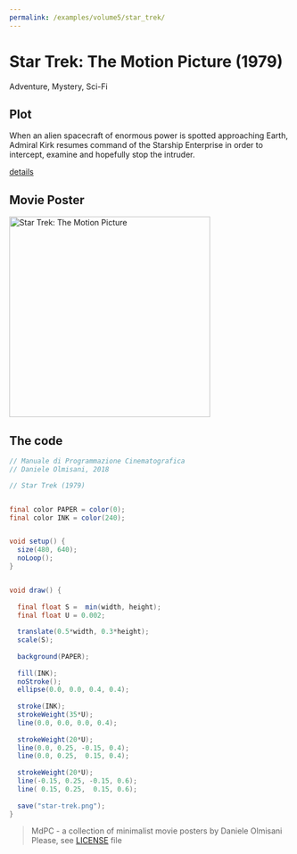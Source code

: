 ```yaml
---
permalink: /examples/volume5/star_trek/
---
```

# Star Trek: The Motion Picture (1979)

Adventure, Mystery, Sci-Fi

## Plot
When an alien spacecraft of enormous power is spotted approaching Earth, Admiral Kirk resumes command of the Starship Enterprise in order to intercept, examine and hopefully stop the intruder.

[details](https://www.imdb.com/title/tt0079945/)

## Movie Poster
<img src="star-trek.png"  width="360px" title="Star Trek: The Motion Picture">


## The code
```java
// Manuale di Programmazione Cinematografica
// Daniele Olmisani, 2018

// Star Trek (1979)


final color PAPER = color(0);
final color INK = color(240);


void setup() {
  size(480, 640);
  noLoop();
}


void draw() {
  
  final float S =  min(width, height);
  final float U = 0.002;
  
  translate(0.5*width, 0.3*height);
  scale(S);
  
  background(PAPER);
  
  fill(INK);
  noStroke();
  ellipse(0.0, 0.0, 0.4, 0.4);
  
  stroke(INK);
  strokeWeight(35*U);
  line(0.0, 0.0, 0.0, 0.4);
  
  strokeWeight(20*U);
  line(0.0, 0.25, -0.15, 0.4);
  line(0.0, 0.25,  0.15, 0.4);
  
  strokeWeight(20*U);
  line(-0.15, 0.25, -0.15, 0.6);
  line( 0.15, 0.25,  0.15, 0.6);
 
  save("star-trek.png");
}
```

> MdPC - a collection of minimalist movie posters
> by Daniele Olmisani
> Please, see [LICENSE](../../../LICENSE) file
